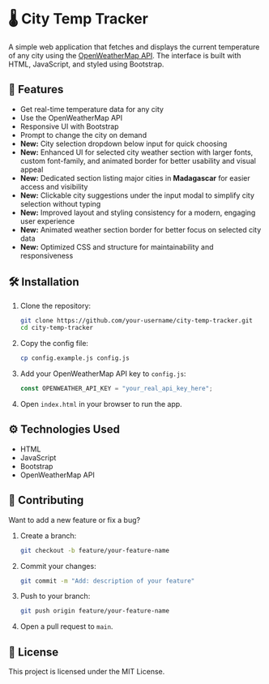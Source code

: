 # 🌡️ City Temp Tracker

A simple web application that fetches and displays the current temperature of any city using the [OpenWeatherMap API](https://openweathermap.org/api). The interface is built with HTML, JavaScript, and styled using Bootstrap.

## 🚀 Features

* Get real-time temperature data for any city
* Use the OpenWeatherMap API
* Responsive UI with Bootstrap
* Prompt to change the city on demand
* **New:** City selection dropdown below input for quick choosing
* **New:** Enhanced UI for selected city weather section with larger fonts, custom font-family, and animated border for better usability and visual appeal
* **New:** Dedicated section listing major cities in **Madagascar** for easier access and visibility
* **New:** Clickable city suggestions under the input modal to simplify city selection without typing
* **New:** Improved layout and styling consistency for a modern, engaging user experience
* **New:** Animated weather section border for better focus on selected city data
* **New:** Optimized CSS and structure for maintainability and responsiveness

## 🛠️ Installation

1. Clone the repository:

   ```bash
   git clone https://github.com/your-username/city-temp-tracker.git
   cd city-temp-tracker
   ```

2. Copy the config file:

   ```bash
   cp config.example.js config.js
   ```

3. Add your OpenWeatherMap API key to `config.js`:

   ```js
   const OPENWEATHER_API_KEY = "your_real_api_key_here";
   ```

4. Open `index.html` in your browser to run the app.

## ⚙️ Technologies Used

* HTML
* JavaScript
* Bootstrap
* OpenWeatherMap API

## 🧪 Contributing

Want to add a new feature or fix a bug?

1. Create a branch:

   ```bash
   git checkout -b feature/your-feature-name
   ```

2. Commit your changes:

   ```bash
   git commit -m "Add: description of your feature"
   ```

3. Push to your branch:

   ```bash
   git push origin feature/your-feature-name
   ```

4. Open a pull request to `main`.

## 📄 License

This project is licensed under the MIT License.